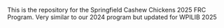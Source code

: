 This is the repository for the Springfield Cashew Chickens 2025 FRC Program. Very similar to our 2024 program but updated for WPILIB 2025
